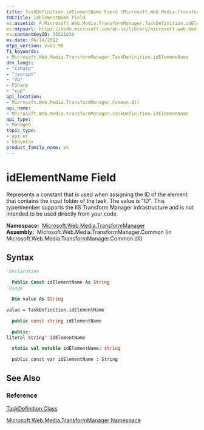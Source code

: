 ```yaml
---
title: TaskDefinition.idElementName Field (Microsoft.Web.Media.TransformManager)
TOCTitle: idElementName Field
ms:assetid: F:Microsoft.Web.Media.TransformManager.TaskDefinition.idElementName
ms:mtpsurl: https://msdn.microsoft.com/en-us/library/microsoft.web.media.transformmanager.taskdefinition.idelementname(v=VS.90)
ms:contentKeyID: 35521036
ms.date: 06/14/2012
mtps_version: v=VS.90
f1_keywords:
- Microsoft.Web.Media.TransformManager.TaskDefinition.idElementName
dev_langs:
- "csharp"
- "jscript"
- "vb"
- FSharp
- "cpp"
api_location:
- Microsoft.Web.Media.TransformManager.Common.dll
api_name:
- Microsoft.Web.Media.TransformManager.TaskDefinition.idElementName
api_type:
- Managed
topic_type:
- apiref
- kbSyntax
product_family_name: VS
---
```


# idElementName Field

Represents a constant that is used when assigning the ID of the element that contains the input folder of the task. The value is "ID". This type/member supports the IIS Transform Manager infrastructure and is not intended to be used directly from your code.

**Namespace:**  [Microsoft.Web.Media.TransformManager](microsoft-web-media-transformmanager-namespace.md)  
**Assembly:**  Microsoft.Web.Media.TransformManager.Common (in Microsoft.Web.Media.TransformManager.Common.dll)

## Syntax

```vb
'Declaration

  Public Const idElementName As String
'Usage

  Dim value As String

value = TaskDefinition.idElementName
```

```csharp
  public const string idElementName
```

```cpp
  public:
literal String^ idElementName
```

``` fsharp
  static val mutable idElementName: string
```

```jscript
  public const var idElementName : String
```

## See Also

### Reference

[TaskDefinition Class](taskdefinition-class-microsoft-web-media-transformmanager.md)

[Microsoft.Web.Media.TransformManager Namespace](microsoft-web-media-transformmanager-namespace.md)

